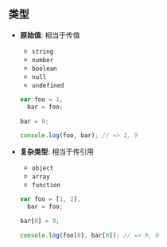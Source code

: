 ## 类型

  - **原始值**: 相当于传值

    - `string`
    - `number`
    - `boolean`
    - `null`
    - `undefined`

    ```javascript
    var foo = 1,
      bar = foo;

    bar = 9;

    console.log(foo, bar); // => 1, 9
    ```
  - **复杂类型**: 相当于传引用

    - `object`
    - `array`
    - `function`

    ```javascript
    var foo = [1, 2],
      bar = foo;

    bar[0] = 9;

    console.log(foo[0], bar[0]); // => 9, 9
    ```

